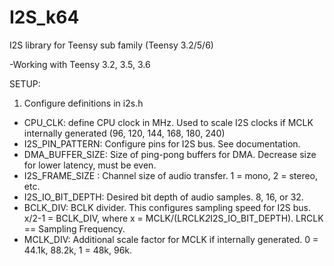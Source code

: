 # I2S_k64

I2S library for Teensy sub family (Teensy 3.2/5/6)

-Working with Teensy 3.2, 3.5, 3.6

SETUP:
1) Configure definitions in i2s.h
  - CPU_CLK: define CPU clock in MHz. Used to scale I2S clocks if MCLK internally generated (96, 120, 144, 168, 180, 240)
  - I2S_PIN_PATTERN: Configure pins for I2S bus. See documentation.
  - DMA_BUFFER_SIZE: Size of ping-pong buffers for DMA. Decrease size for lower latency, must be even.
  - I2S_FRAME_SIZE : Channel size of audio transfer. 1 = mono, 2 = stereo, etc.
  - I2S_IO_BIT_DEPTH: Desired bit depth of audio samples. 8, 16, or 32.
  - BCLK_DIV: BCLK divider. This configures sampling speed for I2S bus.
      x/2-1 = BCLK_DIV, where x = MCLK/(LRCLK*2*I2S_IO_BIT_DEPTH). LRCLK == Sampling Frequency.
  - MCLK_DIV: Additional scale factor for MCLK if internally generated. 0 = 44.1k, 88.2k, 1 = 48k, 96k.

